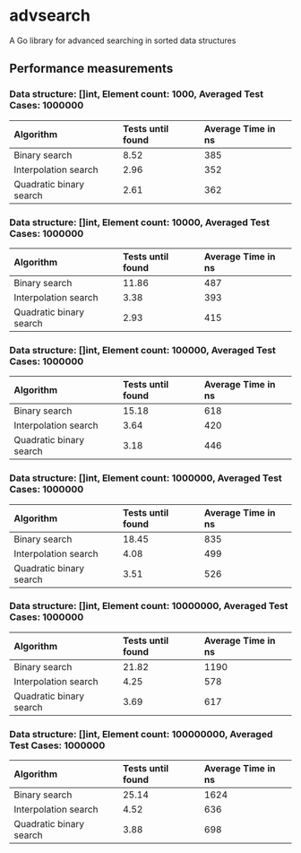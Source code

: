 # advsearch
A Go library for advanced searching in sorted data structures




## Performance measurements

### Data structure: []int, Element count: 1000, Averaged Test Cases: 1000000
| Algorithm | Tests until found| Average Time in ns |
| :--- | :--- | :--- |
| Binary search           | 8.52 | 385 |
| Interpolation search    | 2.96 | 352 |
| Quadratic binary search | 2.61 | 362 |

### Data structure: []int, Element count: 10000, Averaged Test Cases: 1000000
| Algorithm | Tests until found| Average Time in ns |
| :--- | :--- | :--- |
| Binary search           | 11.86 | 487 |
| Interpolation search    | 3.38  | 393 |
| Quadratic binary search | 2.93  | 415 |

### Data structure: []int, Element count: 100000, Averaged Test Cases: 1000000
| Algorithm | Tests until found| Average Time in ns |
| :--- | :--- | :--- |
| Binary search           | 15.18 | 618 |
| Interpolation search    | 3.64  | 420 |
| Quadratic binary search | 3.18  | 446 |

### Data structure: []int, Element count: 1000000, Averaged Test Cases: 1000000
| Algorithm | Tests until found| Average Time in ns |
| :--- | :--- | :--- |
| Binary search           | 18.45 | 835 |
| Interpolation search    | 4.08  | 499 |
| Quadratic binary search | 3.51  | 526 |

### Data structure: []int, Element count: 10000000, Averaged Test Cases: 1000000
| Algorithm | Tests until found| Average Time in ns |
| :--- | :--- | :--- |
| Binary search           | 21.82 | 1190 |
| Interpolation search    | 4.25  | 578  |
| Quadratic binary search | 3.69  | 617  |

### Data structure: []int, Element count: 100000000, Averaged Test Cases: 1000000
| Algorithm | Tests until found| Average Time in ns |
| :--- | :--- | :--- |
| Binary search           | 25.14 | 1624 |
| Interpolation search    | 4.52  | 636  |
| Quadratic binary search | 3.88  | 698  |
